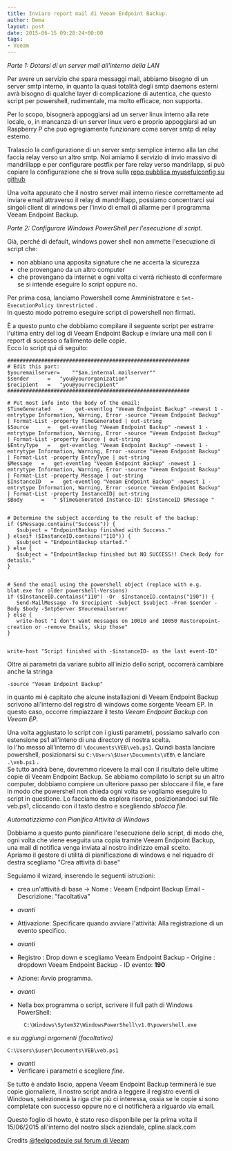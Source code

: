 ```yaml
---
title: Inviare report mail di Veeam Endpoint Backup. 
author: Dema
layout: post
date: 2015-06-15 09:28:24+00:00
tags: 
- Veeam
---
```

*Parte 1: Dotarsi di un server mail all'interno della LAN*

Per avere un servizio che spara messaggi mail, abbiamo bisogno di un server smtp interno, in quanto la quasi totalità degli smtp daemons esterni avrà bisogno di qualche layer di complicazione di autentica, che questo script per powershell, rudimentale, ma molto efficace, non supporta. 

Per lo scopo, bisognerà appoggiarsi ad un server linux interno alla rete locale, o, in mancanza di un server linux vero e proprio appoggiarsi ad un Raspberry P che può egregiamente funzionare come server smtp di relay esterno. 

Tralascio la configurazione di un server smtp semplice interno alla lan che faccia relay verso un altro smtp. Noi amiamo il servizio di invio massivo di mandrillapp e per configurare postfix per fare relay verso mandrilapp, si può copiare la configurazione che si trova sulla [repo pubblica myusefulconfig su github](https://github.com/anton-dema/myusefulconfigs/tree/master/postfix)  

Una volta appurato che il nostro server mail interno riesce correttamente ad inviare email attraverso il relay di mandrillapp, possiamo concentrarci sui singoli client di windows per l'invio di email di allarme per il programma Veeam Endpoint Backup. 


*Parte 2: Configurare Windows PowerShell per l'esecuzione di script.*

Già, perché di default, windows power shell non ammette l'esecuzione di script che:

- non abbiano una apposita signature che ne accerta la sicurezza
- che provengano da un altro computer
- che provengano da internet e ogni volta ci verrà richiesto di confermare se si intende  eseguire lo script oppure no. 

Per prima cosa, lanciamo  Powershell come Amministratore e ``Set-ExecutionPolicy Unrestricted`` .           
In questo modo potremo eseguire script di powershell non firmati. 

È a questo punto che dobbiamo compilare il seguente script per estrarre l'ultima entry del log di Veeam Endpoint Backup e inviare una mail con il report di sucesso o fallimento delle copie.           
Ecco lo script qui di seguito:              

    ###########################################################
    # Edit this part:
    $youremailserver=    ""$an.internal.mailserver""
    $sender      =   "you@yourorganization"
    $recipient   =   "you@yourrecipient"
    ###########################################################

    # Put most info into the body of the email:
    $TimeGenerated   =    get-eventlog "Veeam Endpoint Backup" -newest 1 -entrytype Information, Warning, Error -source "Veeam Endpoint Backup" | Format-List -property TimeGenerated | out-string
    $Source      =   get-eventlog "Veeam Endpoint Backup" -newest 1 -entrytype Information, Warning, Error -source "Veeam Endpoint Backup" | Format-List -property Source | out-string
    $EntryType   =   get-eventlog "Veeam Endpoint Backup" -newest 1 -entrytype Information, Warning, Error -source "Veeam Endpoint Backup" | Format-List -property EntryType | out-string
    $Message   =   get-eventlog "Veeam Endpoint Backup" -newest 1 -entrytype Information, Warning, Error -source "Veeam Endpoint Backup" | Format-List -property Message | out-string
    $InstanceID   =   get-eventlog "Veeam Endpoint Backup" -newest 1 -entrytype Information, Warning, Error -source "Veeam Endpoint Backup" | Format-List -property InstanceID| out-string
    $Body      =   " $TimeGenerated Instance-ID: $InstanceID $Message "


    # Determine the subject according to the result of the backup:
    if ($Message.contains("Success")) {
       $subject = "EndpointBackup finished with Success." 
    } elseif ($InstanceID.contains("110")) {
       $subject = "EndpointBackup started."
    } else {   
       $subject = "EndpointBackup finished but NO SUCCESS!! Check Body for details."
    }


    # Send the email using the powershell object (replace with e.g. blat.exe for older powershell-Versions)
    if ($InstanceID.contains("110") -Or  $InstanceID.contains("190")) {
       Send-MailMessage -To $recipient -Subject $subject -From $sender -Body $body -SmtpServer $Youremailserver 
    } else {
       write-host "I don't want messages on 10010 and 10050 Restorepoint-creation or -remove Emails, skip those"
    }


    write-host "Script finished with -$instanceID- as the last event-ID"


 Oltre ai parametri da variare subito all'inizio dello script, occorrerà cambiare anche la stringa 
 

    -source "Veeam Endpoint Backup"


in quanto mi è capitato che alcune installazioni di Veeam Endpoint Backup scrivono all'interno del registro di windows come sorgente Veeam EP. In questo caso, occorre rimpiazzare  il testo _Veeam Endpoint Backup_  con  _Veeam EP_. 

Una volta aggiustato lo script con i giusti parametri, possiamo salvarlo con estensione ps1 all'inteno di una directory di nostra scelta.                   
Io l'ho messo all'interno di  `\documents\VEB\veb.ps1`. Quindi basta lanciare powershell, posizionarsi su
 `C:\Users\$User\Documents\VEB\`  e lanciare  `.\veb.ps1` .                 
Se tutto andrà bene, dovremmo ricevere la mail con il risultato delle ultime copie di Veeam Endpoint Backup. 
Se abbiamo compilato lo script su un altro computer, dobbiamo compiere un ulteriore passo per sbloccare il file, e fare in modo che powershell non chieda ogni volta se vogliamo eseguire lo script in questione. Lo facciamo da esplora risorse, posizionandoci sul file veb.ps1, cliccando con il tasto destro e scegliendo _sblocca file_.

*Automatizziamo con  Pianifica Attività di Windows*

Dobbiamo a questo punto pianificare l'esecuzione dello script, di modo che, ogni volta che viene eseguita una copia tramite Veeam Endpoint Backup, una mail di notifica venga inviata al nostro indirizzo email scelto.                     
Apriamo il gestore di utilità di pianificazione di windows e nel riquadro di destra  scegliamo "Crea attività di base"

Seguiamo il wizard, inserendo le seguenti istruzioni:                   
- crea un'attività di base -> Nome : Veeam Endpoint Backup Email - Descrizione: "facoltativa"                              
- _avanti_                            
-  Attivazione: Specificare quando avviare l'attività: Alla registrazione di un evento specifico.                               
- _avanti_                                 
- Registro : Drop down e scegliamo Veeam Endpoint Backup - Origine : dropdown Veeam Endpoint Backup - ID evento: **190**            
- Azione: Avvio programma.                  
- _avanti_                          
- Nella box programma o script, scrivere il full path di Windows PowerShell:        
        
        C:\Windows\Sytem32\WindowsPowerShell\v1.0\powershell.exe

e su _aggiungi argomenti (facoltativo)_             

    C:\Users\$user\Documents\VEB\veb.ps1

- _avanti_                      
- Verificare i parametri e scegliere _fine_.                        

Se tutto è andato liscio, appena Veeam Endpoint Backup terminerà le sue copie giornaliere, il nostro script andrà a leggere il registro eventi di Windows, selezionerà la riga che più ci interessa, ossia se le copie si sono completate con successo oppure no e ci notificherà a riguardo via email. 

Questo foglio di howto, è stato reso disponibile per la prima volta il 15/06/2015 all'interno del nostro slack aziendale, cpline.slack.com

Credits [@feelgoodeule sul forum di Veeam](http://forums.veeam.com/veeam-endpoint-backup-f33/here-it-is-powershell-script-to-add-veb-emails-t27569.html) 